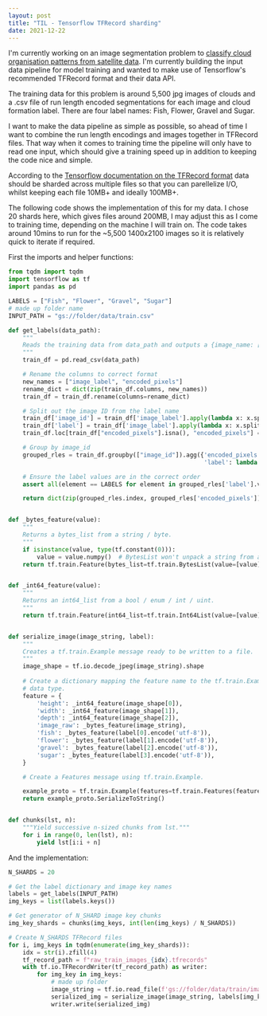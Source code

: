 ```yaml
---
layout: post
title: "TIL - Tensorflow TFRecord sharding"
date: 2021-12-22
---
```

I'm currently working on an image segmentation problem to [classify cloud 
organisation patterns from satellite data](https://www.kaggle.com/c/understanding_cloud_organization). 
I'm currently building the input data pipeline for model training and wanted to make use of 
Tensorflow's recommended TFRecord format and their data API.

The training data for this problem is around 5,500 jpg images of clouds and a .csv
file of run length encoded segmentations for each image and cloud formation label. There are
four label names: Fish, Flower,  Gravel and Sugar. 

I want to make the data pipeline as simple as possible, so ahead of time I want to combine the 
run length encodings and images together in TFRecord files. That way when it comes to training 
time the pipeline will only have to read one input, which should give a training speed up in addition
to keeping the code nice and simple.

According to the [Tensorflow documentation on the TFRecord format](https://www.tensorflow.org/tutorials/load_data/tfrecord)
data should be sharded across multiple files so that you can parellelize I/O, whilst keeping each file 10MB+ and ideally 100MB+.

The following code shows the implementation of this for my data. I chose 20 shards here, which gives files
around 200MB, I may adjust this as I come to training time, depending on the machine I will train on.
The code takes around 10mins to run for the ~5,500 1400x2100 images so it is relatively quick to iterate
if required.

First the imports and helper functions:
```python
from tqdm import tqdm
import tensorflow as tf
import pandas as pd

LABELS = ["Fish", "Flower", "Gravel", "Sugar"]
# made up folder name
INPUT_PATH = "gs://folder/data/train.csv"

def get_labels(data_path):
    """
    Reads the training data from data_path and outputs a {image_name: [rle]} dict.
    """
    train_df = pd.read_csv(data_path)

    # Rename the columns to correct format
    new_names = ["image_label", "encoded_pixels"]
    rename_dict = dict(zip(train_df.columns, new_names))
    train_df = train_df.rename(columns=rename_dict)

    # Split out the image ID from the label name
    train_df['image_id'] = train_df['image_label'].apply(lambda x: x.split('_')[0].split('.')[0])
    train_df['label'] = train_df['image_label'].apply(lambda x: x.split('_')[1])
    train_df.loc[train_df["encoded_pixels"].isna(), "encoded_pixels"] = ""

    # Group by image_id
    grouped_rles = train_df.groupby(["image_id"]).agg({'encoded_pixels': lambda x: list(x),
                                                       'label': lambda x: list(x)})

    # Ensure the label values are in the correct order
    assert all(element == LABELS for element in grouped_rles['label'].values)

    return dict(zip(grouped_rles.index, grouped_rles['encoded_pixels']))


def _bytes_feature(value):
    """
    Returns a bytes_list from a string / byte.
    """
    if isinstance(value, type(tf.constant(0))):
        value = value.numpy()  # BytesList won't unpack a string from an EagerTensor.
    return tf.train.Feature(bytes_list=tf.train.BytesList(value=[value]))


def _int64_feature(value):
    """
    Returns an int64_list from a bool / enum / int / uint.
    """
    return tf.train.Feature(int64_list=tf.train.Int64List(value=[value]))


def serialize_image(image_string, label):
    """
    Creates a tf.train.Example message ready to be written to a file.
    """
    image_shape = tf.io.decode_jpeg(image_string).shape
    
    # Create a dictionary mapping the feature name to the tf.train.Example-compatible
    # data type.
    feature = {
        'height': _int64_feature(image_shape[0]),
        'width': _int64_feature(image_shape[1]),
        'depth': _int64_feature(image_shape[2]),
        'image_raw': _bytes_feature(image_string),
        'fish': _bytes_feature(label[0].encode('utf-8')),
        'flower': _bytes_feature(label[1].encode('utf-8')),
        'gravel': _bytes_feature(label[2].encode('utf-8')),
        'sugar': _bytes_feature(label[3].encode('utf-8')),
    }

    # Create a Features message using tf.train.Example.

    example_proto = tf.train.Example(features=tf.train.Features(feature=feature))
    return example_proto.SerializeToString()


def chunks(lst, n):
    """Yield successive n-sized chunks from lst."""
    for i in range(0, len(lst), n):
        yield lst[i:i + n]
```

And the implementation:
```python
N_SHARDS = 20

# Get the label dictionary and image key names
labels = get_labels(INPUT_PATH)
img_keys = list(labels.keys())

# Get generator of N_SHARD image key chunks 
img_key_shards = chunks(img_keys, int(len(img_keys) / N_SHARDS))

# Create N_SHARDS TFRecord files
for i, img_keys in tqdm(enumerate(img_key_shards)):
    idx = str(i).zfill(4)
    tf_record_path = f"raw_train_images_{idx}.tfrecords"
    with tf.io.TFRecordWriter(tf_record_path) as writer:
        for img_key in img_keys:
            # made up folder 
            image_string = tf.io.read_file(f'gs://folder/data/train/images/{img_key}.jpg')
            serialized_img = serialize_image(image_string, labels[img_key])
            writer.write(serialized_img)
```
